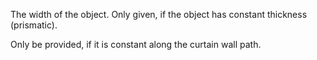 The width of the object. Only given, if the object has constant thickness (prismatic).


<!-- comment -->


Only be provided, if it is constant along the curtain wall path.
